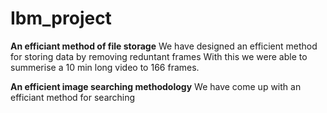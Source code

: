 # Ibm_project

**An efficiant method of file storage** 
 We have designed an efficient method for storing data by removing reduntant frames
 With this we were able to summerise a 10 min long video to 166 frames.
 
 **An efficient image searching methodology**
 We have come up with an efficiant method for searching
